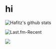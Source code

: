 # hi
![Hafitz's github stats](https://github-readme-stats.vercel.app/api?username=breakdowns&show_icons=true&theme=default&count_private=true)

  <img src="https://lastfm-recently-played.vercel.app/api?user=Hafitz&count=3&width=490" alt="Last.fm-Recent" /></a>

<a href="https://t.me/hafitzXD">
  <img src="https://img.shields.io/badge/@hafitzXD-blue?style=social&logo=Telegram"/></a>
